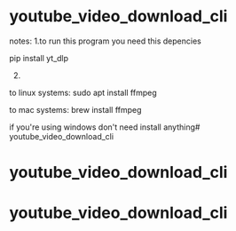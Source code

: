 # youtube_video_download_cli

notes:
 1.to run this program you need this depencies 

 pip install yt_dlp

 2.
 to linux systems:
 sudo apt install ffmpeg

 to mac systems:
 brew install ffmpeg
 
 if you're using windows don't need install anything# youtube_video_download_cli
# youtube_video_download_cli
# youtube_video_download_cli
